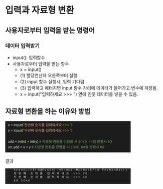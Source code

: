 # 입력과 자료형 변환

## 사용자로부터 입력을 받는 명령어
### 데이터 입력받기
- input(): 입력함수
- 사용자로부터 입력을 받는 함수
    - x = input()
    - (1) 할당연산자 오른쪽부터 실행
    - (2) input 함수 실행시, 입력 기다림
    - (3) 입력하고 에터치면 input 함수 자리에 데이터가 들어가고 변수에 저장됨.
    - x = input("입력하세요 >>> ") 옆에 인풋 데이터를 넣을 수 있음.
## 자료형 변환을 하는 이유와 방법

<img src='../../images/ch04_03.png' width="400">  

결과

<img src='../../images/ch04_03_2.png' width="400">
